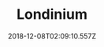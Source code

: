 ---
title: Londinium
artist: Archive
date: 2018-12-08T02:09:10.557Z
cover: /upload/tumblr_ohvtwyysjp1vfaqyoo1_1280.jpg
styles:
  - Trip pop
links:
  spotify: https://play.spotify.com/album/6SpDB8znJJGwcuoj2GW1cV
  youtube: https://music.youtube.com/watch?v=javNyyatPac
  applemusic: https://itunes.apple.com/gb/album/londinium/13433772?uo=4
  soundcloud: ""
  bandcamp: ""
  googleplay: https://play.google.com/music/m/Bgvdtia4jgfczivyjghcqv7npx4?signup_if_needed=1
  deezer: https://www.deezer.com/album/123427
---